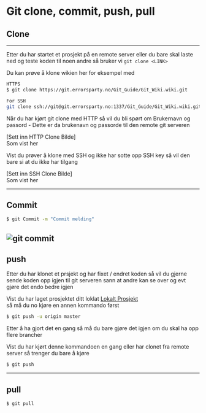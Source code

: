# Git clone, commit, push, pull

## Clone
---
Etter du har startet et prosjekt på en remote server eller du bare skal laste ned og teste koden til noen andre så bruker vi `git clone <LINK>`

Du kan prøve å klone wikien her for eksempel med 
```sh
HTTPS
$ git clone https://git.errorsparty.no/Git_Guide/Git_Wiki.wiki.git

For SSH
git clone ssh://git@git.errorsparty.no:1337/Git_Guide/Git_Wiki.wiki.git
```

Når du har kjørt git clone med HTTP så vil du bli spørt om Brukernavn og passord - Dette er da brukenavn og passorde til den remote git serveren 

[Sett inn HTTP Clone Bilde] <br />
Som vist her

Vist du prøver å klone med SSH og ikke har sotte opp SSH key så vil den bare si at du ikke har tilgang

[Sett inn SSH Clone Bilde] <br />
Som vist her

---
## Commit

```sh
$ git Commit -m "Commit melding"
```



![git commit](https://imgs.xkcd.com/comics/git_commit.png)
---
## push

Etter du har klonet et prsjekt og har fixet / endret koden så vil du gjerne sende koden opp igjen til git serveren sann at andre kan se over og evt gjøre det endo bedre igjen

Vist du har laget prosjektet ditt loklat [Lokalt Prosjekt](1.2-Lokalt-prosjekt.md) <br />
så må du no kjøre en annen kommando først

```sh
$ git push -u origin master
```

Etter å ha gjort det en gang så må du bare gjøre det igjen om du skal ha opp flere brancher

Vist du har kjørt denne kommandoen en gang eller har clonet fra remote server så trenger du bare å kjøre

```sh
$ git push
```

---
## pull

```sh
$ git pull
```


